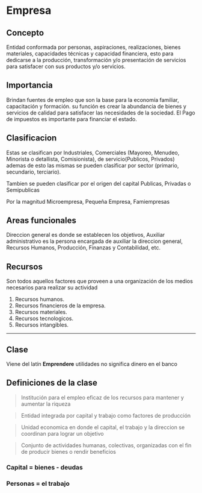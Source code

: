 # Empresa

## Concepto
Entidad conformada por personas, aspiraciones, realizaciones, bienes materiales, capacidades técnicas y capacidad financiera, esto para dedicarse a la producción, transformación y/o presentación de servicios para satisfacer con sus productos y/o servicios.

## Importancia
Brindan fuentes de empleo que son la base para la economía familiar, capacitación y formación.
su función es crear la abundancia de bienes y servicios de calidad para satisfacer las necesidades de la sociedad.
El Pago de impuestos es importante para financiar el estado.

## Clasificacion
Estas se clasifican por Industriales, Comerciales (Mayoreo, Menudeo, Minorista o detallista, Comisionista), de servicio(Publicos, Privados) ademas de esto las mismas se pueden clasificar por sector (primario, secundario, terciario).

Tambien se pueden clasificar por el origen del capital Publicas, Privadas o Semipublicas

Por la magnitud Microempresa, Pequeña Empresa, Famiempresas

## Areas funcionales

Direccion general es donde se establecen los objetivos, Auxiliar administrativo es la persona encargada de auxiliar la direccion general,
Recursos Humanos, Producción, Finanzas y Contabilidad, etc.

## Recursos
Son todos aquellos factores que proveen a una organización de los medios necesarios para realizar su actividad
 1. Recursos humanos.
 2. Recursos financieros de la empresa.
 3. Recursos materiales.
 4. Recursos tecnologicos.
 5. Recursos intangibles.

 ------
 ## Clase
 Viene del latín **Emprendere**
 utilidades no significa dinero en el banco

## Definiciones de la clase
> Institución para el empleo eficaz de los recursos para mantener y aumentar la riqueza

> Entidad integrada por capital y trabajo
 como factores de producción

> Unidad economica en donde el capital, el trabajo y la direccion se coordinan para lograr un objetivo

> Conjunto de actividades humanas, colectivas, organizadas con el fin de producir bienes o rendir beneficios

### **Capital** = bienes - deudas
### **Personas** = el trabajo
